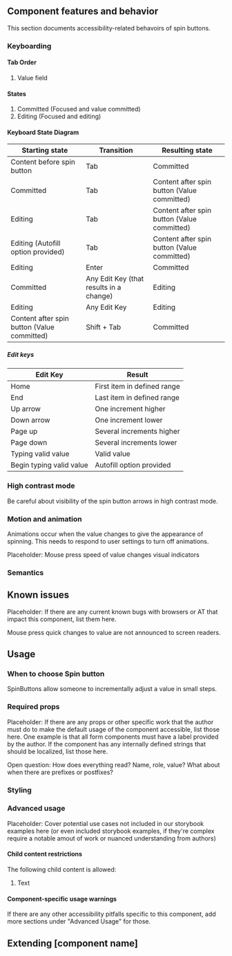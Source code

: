 ## Component features and behavior

This section documents accessibility-related behavoirs of spin buttons.

### Keyboarding

#### Tab Order
1. Value field

#### States
1. Committed (Focused and value committed)
2. Editing (Focused and editing)

#### Keyboard State Diagram

| Starting state | Transition | Resulting state |
| ---------- | ------------ | ------- |
| Content before spin button | Tab | Committed |
| Committed  | Tab | Content after spin button (Value committed) |
| Editing  | Tab | Content after spin button (Value committed) |
| Editing (Autofill option provided)  | Tab | Content after spin button (Value committed) |
| Editing  | Enter | Committed |
| Committed  | Any Edit Key (that results in a change) | Editing |
| Editing  | Any Edit Key | Editing |
| Content after spin button (Value committed) | Shift + Tab | Committed |

##### Edit keys
| Edit Key | Result |
| ---------- | ------------ |
| Home | First item in defined range |
| End | Last item in defined range |
| Up arrow | One increment higher |
| Down arrow | One increment lower |
| Page up | Several increments higher |
| Page down | Several increments lower |
| Typing valid value | Valid value |
| Begin typing valid value | Autofill option provided |

### High contrast mode

Be careful about visibility of the spin button arrows in high contrast mode.

### Motion and animation

Animations occur when the value changes to give the appearance of spinning. This needs to respond to user settings to turn off animations.

Placeholder: Mouse press speed of value changes visual indicators

### Semantics

## Known issues

Placeholder: If there are any current known bugs with browsers or AT that impact this component, list them here.

Mouse press quick changes to value are not announced to screen readers.

## Usage



### When to choose Spin button

SpinButtons allow someone to incrementally adjust a value in small steps.

### Required props

Placeholder: If there are any props or other specific work that the author must do to make the default usage of the component accessible, list those here. One example is that all form components must have a label provided by the author. If the component has any internally defined strings that should be localized, list those here.

Open question: How does everything read? Name, role, value? What about when there are prefixes or postfixes?

### Styling



### Advanced usage

Placeholder: Cover potential use cases not included in our storybook examples here (or even included storybook examples, if they're complex require a notable amout of work or nuanced understanding from authors)

#### Child content restrictions

The following child content is allowed:
1. Text

#### Component-specific usage warnings

If there are any other accessibility pitfalls specific to this component, add more sections under "Advanced Usage" for those.

## Extending [component name]


